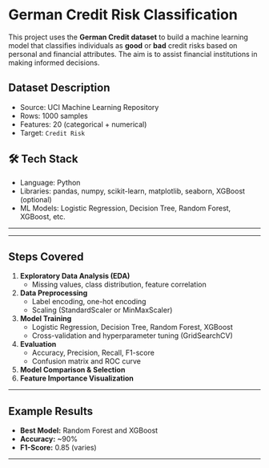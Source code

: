 #  German Credit Risk Classification

This project uses the **German Credit dataset** to build a machine learning model that classifies individuals as **good** or **bad** credit risks based on personal and financial attributes. The aim is to assist financial institutions in making informed decisions.

##  Dataset Description

- Source: UCI Machine Learning Repository
- Rows: 1000 samples
- Features: 20 (categorical + numerical)
- Target: `Credit Risk`

## 🛠 Tech Stack

- Language: Python
- Libraries: pandas, numpy, scikit-learn, matplotlib, seaborn, XGBoost (optional)
- ML Models: Logistic Regression, Decision Tree, Random Forest, XGBoost, etc.

---


---

## Steps Covered

1. **Exploratory Data Analysis (EDA)**
   - Missing values, class distribution, feature correlation
2. **Data Preprocessing**
   - Label encoding, one-hot encoding
   - Scaling (StandardScaler or MinMaxScaler)
3. **Model Training**
   - Logistic Regression, Decision Tree, Random Forest, XGBoost
   - Cross-validation and hyperparameter tuning (GridSearchCV)
4. **Evaluation**
   - Accuracy, Precision, Recall, F1-score
   - Confusion matrix and ROC curve
5. **Model Comparison & Selection**
6. **Feature Importance Visualization**

---

## Example Results

- **Best Model:** Random Forest and XGBoost
- **Accuracy:** ~90%
- **F1-Score:** 0.85 (varies)

---


